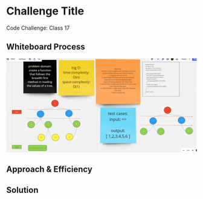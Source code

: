 # Challenge Title

Code Challenge: Class 17

## Whiteboard Process

![Image](./class17.PNG)

## Approach & Efficiency



## Solution
